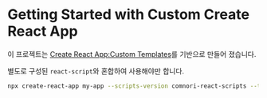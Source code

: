 # Getting Started with Custom Create React App

이 프로젝트는 [Create React App:Custom Templates](https://create-react-app.dev/docs/custom-templates/)를 기반으로 만들어 
졌습니다.

별도로 구성된 `react-script`와 혼합하여 사용해야만 합니다.

```sh
npx create-react-app my-app --scripts-version comnori-react-scripts --template comnori
```
